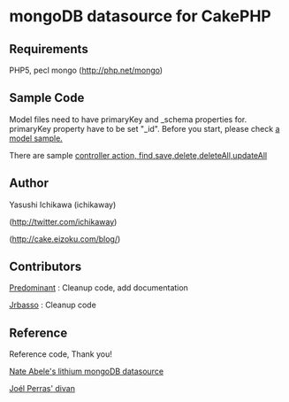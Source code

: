# mongoDB datasource for CakePHP

## Requirements
PHP5, 
pecl mongo (http://php.net/mongo)

## Sample Code
Model files need to have primaryKey and _schema properties for. primaryKey property have to be set "_id".
Before you start, please check [a model sample.](http://github.com/ichikaway/mongoDB-Datasource/blob/master/samples/models/post.php)

There are sample [controller action, find,save,delete,deleteAll,updateAll](http://github.com/ichikaway/mongoDB-Datasource/blob/master/samples/controllers/posts_controller.php)


## Author
Yasushi Ichikawa (ichikaway)

(http://twitter.com/ichikaway)

(http://cake.eizoku.com/blog/)


## Contributors
[Predominant](http://github.com/predominant/) : Cleanup code, add documentation

[Jrbasso](http://github.com/jrbasso/) : Cleanup code


## Reference
Reference code, Thank you!

[Nate Abele's lithium mongoDB datasource](http://li3.rad-dev.org/)

[Joél Perras' divan](http://github.com/jperras/divan/)

